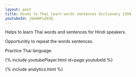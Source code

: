 ```yaml
---
layout: post
title: Hindi to Thai learn words sentences dictionary 1359 
youtubeId: jUm4HPuZkSQ
---
```

 
 
Helps to learn Thai words and sentences for Hindi speakers.

Opportunitiy to repeat the words sentences. 

Practice Thai language. 
 
{% include youtubePlayer.html id=page.youtubeId %}
 
 
{% include analytics.html %}